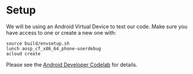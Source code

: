 # Setup

We will be using an Android Virtual Device to test our code. Make sure you have
access to one or create a new one with:

```shell
source build/envsetup.sh
lunch aosp_cf_x86_64_phone-userdebug
acloud create
```

Please see the
[Android Developer Codelab](https://source.android.com/docs/setup/start) for
details.
